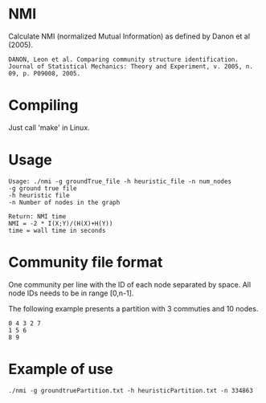 # NMI

Calculate NMI (normalized Mutual Information) as defined by Danon et al (2005).
	
	DANON, Leon et al. Comparing community structure identification. 
	Journal of Statistical Mechanics: Theory and Experiment, v. 2005, n. 09, p. P09008, 2005.

# Compiling

Just call 'make' in Linux.

# Usage
  
	Usage: ./nmi -g groundTrue_file -h heuristic_file -n num_nodes
	-g ground true file
	-h heuristic file
	-n Number of nodes in the graph
	
	Return: NMI time
	NMI = -2 * I(X;Y)/(H(X)+H(Y))
	time = wall time in seconds

# Community file format

One community per line with the ID of each node separated by space. All node IDs needs to  be in range [0,n-1].

The following example presents a partition with 3 commuties and 10 nodes.

	0 4 3 2 7
	1 5 6
	8 9

# Example of use

	./nmi -g groundtruePartition.txt -h heuristicPartition.txt -n 334863
